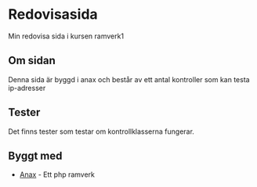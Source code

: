 # Redovisasida

Min redovisa sida i kursen ramverk1

## Om sidan

Denna sida är byggd i anax och består av ett antal kontroller som kan testa ip-adresser

## Tester

Det finns tester som testar om kontrollklasserna fungerar.

## Byggt med

* [Anax](https://github.com/canax/) - Ett php ramverk
